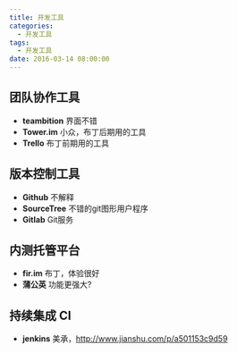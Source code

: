 ```yaml
---
title: 开发工具
categories: 
  - 开发工具
tags:
  - 开发工具
date: 2016-03-14 08:00:00
---
```


## 团队协作工具
- __teambition__ 	界面不错
- __Tower.im__		小众，布丁后期用的工具
- __Trello__		布丁前期用的工具

## 版本控制工具
- __Github__		不解释
- __SourceTree__	不错的git图形用户程序
- __Gitlab__		Git服务

## 内测托管平台
- __fir.im__		布丁，体验很好
- __蒲公英__			功能更强大?

## 持续集成 CI
- __jenkins__		美承，http://www.jianshu.com/p/a501153c9d59